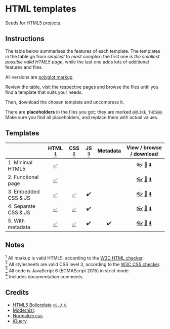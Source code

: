 # HTML templates

Seeds for HTML5 projects.

## Instructions

The table below summarises the features of each template.
The templates in the table go from *simplest* to *most complex*: the first one is *the smallest possible valid HTML5 page*, while the last one adds lots of
additional features and files.

All versions are [polyglot markup](https://www.w3.org/TR/html-polyglot/).

Review the table, visit the respective pages and browse the files until you find a template that suits your needs.

Then, download the chosen template and uncompress it.

There are **placeholders** in the files you got; they are marked `@@LIKE_THIS@@`.
Make sure you find all placeholders, and replace them with actual values.

## Templates

|   | HTML [<sup>1</sup>](#notes) | CSS [<sup>2</sup>](#notes) | JS [<sup>3</sup>](#notes) | Metadata | View / browse / download |
|:--|:---------------------------:|:--------------------------:|:-------------------------:|:--------:|:------------------------:|
| 1. Minimal HTML5 | [:white_check_mark:](https://validator.w3.org/nu/?doc=https%3A%2F%2Ftripu.github.io%2FCanon%2Fhtml-templates%2F1-minimal%2F "Check as HTML5") | | | | [:eyeglasses:](https://tripu.github.io/Canon/html-templates/1-minimal/ "View page") [:open_file_folder:](https://github.com/tripu/Canon/tree/gh-pages/html-templates/1-minimal "Browse files") [:arrow_down:](https://raw.githubusercontent.com/tripu/Canon/gh-pages/html-templates/1-minimal/index.html "Download files") |
| 2. Functional page | [:white_check_mark:](https://validator.w3.org/nu/?doc=https%3A%2F%2Ftripu.github.io%2FCanon%2Fhtml-templates%2F2-functional%2F "Check as HTML5") | | | | [:eyeglasses:](https://tripu.github.io/Canon/html-templates/2-functional/ "View page") [:open_file_folder:](https://github.com/tripu/Canon/tree/gh-pages/html-templates/2-functional "Browse files") [:arrow_down:](https://raw.githubusercontent.com/tripu/Canon/gh-pages/html-templates/2-functional/index.html "Download files") |
| 3. Embedded CSS &amp; JS | [:white_check_mark:](https://validator.w3.org/nu/?doc=https%3A%2F%2Ftripu.github.io%2FCanon%2Fhtml-templates%2F3-embedded-css-and-js%2F "Check as HTML5") | [:white_check_mark:](https://jigsaw.w3.org/css-validator/validator?uri=https%3A%2F%2Ftripu.github.io%2FCanon%2Fhtml-templates%2F3-embedded-css-and-js%2F "Check as CSS3") | :heavy_check_mark: | | [:eyeglasses:](https://tripu.github.io/Canon/html-templates/3-embedded-css-and-js/ "View page") [:open_file_folder:](https://github.com/tripu/Canon/tree/gh-pages/html-templates/3-embedded-css-and-js "Browse files") [:arrow_down:](https://raw.githubusercontent.com/tripu/Canon/gh-pages/html-templates/3-embedded-css-and-js/index.html "Download files") |
| 4. Separate CSS &amp; JS | [:white_check_mark:](https://validator.w3.org/nu/?doc=https%3A%2F%2Ftripu.github.io%2FCanon%2Fhtml-templates%2F4-separate-css-and-js%2F "Check as HTML5") | [:white_check_mark:](https://jigsaw.w3.org/css-validator/validator?uri=https%3A%2F%2Ftripu.github.io%2FCanon%2Fhtml-templates%2F4-separate-css-and-js%2F "Check as CSS3") | :heavy_check_mark: | | [:eyeglasses:](https://tripu.github.io/Canon/html-templates/4-separate-css-and-js/ "View page") [:open_file_folder:](https://github.com/tripu/Canon/tree/gh-pages/html-templates/4-separate-css-and-js "Browse files") [:arrow_down:](https://github.com/tripu/Canon/blob/gh-pages/html-templates/tarballs/canon-template-separate-css-and-js.tar.gz?raw=true "Download files") |
| 5. With metadata | [:white_check_mark:](https://validator.w3.org/nu/?doc=https%3A%2F%2Ftripu.github.io%2FCanon%2Fhtml-templates%2F5-additional-files%2F "Check as HTML5") | [:white_check_mark:](https://jigsaw.w3.org/css-validator/validator?uri=https%3A%2F%2Ftripu.github.io%2FCanon%2Fhtml-templates%2F5-additional-files%2F "Check as CSS3") | :heavy_check_mark: | :heavy_check_mark: | [:eyeglasses:](https://tripu.github.io/Canon/html-templates/5-additional-files/ "View page") [:open_file_folder:](https://github.com/tripu/Canon/tree/gh-pages/html-templates/5-additional-files "Browse files") [:arrow_down:](https://github.com/tripu/Canon/blob/gh-pages/html-templates/tarballs/canon-template-additional-files.tar.gz?raw=true "Download files") |

## Notes

[<sup>1</sup>](#templates) All markup is valid HTML5, according to the [W3C HTML checker](https://validator.w3.org/nu/).  
[<sup>2</sup>](#templates) All stylesheets are valid CSS level 3, according to the [W3C CSS checker](https://jigsaw.w3.org/css-validator/).  
[<sup>3</sup>](#templates) All code is JavaScript 6 (ECMAScript 2015) in strict mode.  
[<sup>4</sup>](#templates) Includes documentation comments.

## Credits

* [HTML5 Boilerplate](https://html5boilerplate.com/) [`v5.3.0`](https://github.com/h5bp/html5-boilerplate/releases/tag/5.3.0).
* [Modernizr](https://modernizr.com/).
* [Normalize.css](https://necolas.github.io/normalize.css/).
* [jQuery](https://jquery.com/).
